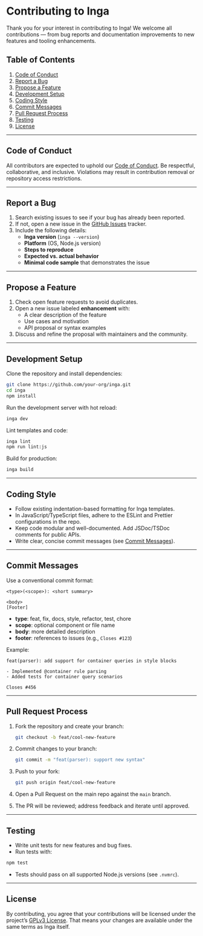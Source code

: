 # Contributing to Inga

Thank you for your interest in contributing to Inga! We welcome all contributions — from bug reports and documentation improvements to new features and tooling enhancements.

## Table of Contents

1. [Code of Conduct](#code-of-conduct)
2. [Report a Bug](#report-a-bug)
3. [Propose a Feature](#propose-a-feature)
4. [Development Setup](#development-setup)
5. [Coding Style](#coding-style)
6. [Commit Messages](#commit-messages)
7. [Pull Request Process](#pull-request-process)
8. [Testing](#testing)
9. [License](#license)

---

## Code of Conduct

All contributors are expected to uphold our [Code of Conduct](./CODE_OF_CONDUCT.md). Be respectful, collaborative, and inclusive. Violations may result in contribution removal or repository access restrictions.

---

## Report a Bug

1. Search existing issues to see if your bug has already been reported.
2. If not, open a new issue in the [GitHub Issues](https://github.com/your-org/inga/issues) tracker.
3. Include the following details:
   - **Inga version** (`inga --version`)
   - **Platform** (OS, Node.js version)
   - **Steps to reproduce**
   - **Expected vs. actual behavior**
   - **Minimal code sample** that demonstrates the issue

---

## Propose a Feature

1. Check open feature requests to avoid duplicates.
2. Open a new issue labeled **enhancement** with:
   - A clear description of the feature
   - Use cases and motivation
   - API proposal or syntax examples
3. Discuss and refine the proposal with maintainers and the community.

---

## Development Setup

Clone the repository and install dependencies:

```bash
git clone https://github.com/your-org/inga.git
cd inga
npm install
```

Run the development server with hot reload:

```bash
inga dev
```

Lint templates and code:

```bash
inga lint
npm run lint:js
```

Build for production:

```bash
inga build
```

---

## Coding Style

- Follow existing indentation-based formatting for Inga templates.
- In JavaScript/TypeScript files, adhere to the ESLint and Prettier configurations in the repo.
- Keep code modular and well-documented. Add JSDoc/TSDoc comments for public APIs.
- Write clear, concise commit messages (see [Commit Messages](#commit-messages)).

---

## Commit Messages

Use a conventional commit format:

```plaintext
<type>(<scope>): <short summary>

<body>  
[Footer]
```

- **type**: feat, fix, docs, style, refactor, test, chore
- **scope**: optional component or file name
- **body**: more detailed description
- **footer**: references to issues (e.g., `Closes #123`)

Example:

```plaintext
feat(parser): add support for container queries in style blocks

- Implemented @container rule parsing
- Added tests for container query scenarios

Closes #456
```

---

## Pull Request Process

1. Fork the repository and create your branch:

    ```bash
    git checkout -b feat/cool-new-feature
    ```

2. Commit changes to your branch:

    ```bash
    git commit -m "feat(parser): support new syntax"
    ```  

3. Push to your fork:

    ```bash
    git push origin feat/cool-new-feature
    ```

4. Open a Pull Request on the main repo against the `main` branch.
5. The PR will be reviewed; address feedback and iterate until approved.

---

## Testing

- Write unit tests for new features and bug fixes.
- Run tests with:

```bash
npm test
```

- Tests should pass on all supported Node.js versions (see `.nvmrc`).

---

## License

By contributing, you agree that your contributions will be licensed under the project’s [GPLv3 License](LICENSE). That means your changes are available under the same terms as Inga itself.
